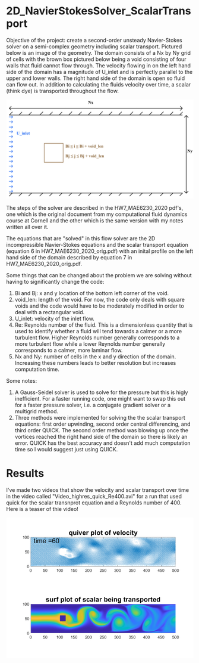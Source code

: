 # 2D_NavierStokesSolver_ScalarTransport

Objective of the project: create a second-order unsteady Navier-Stokes solver on a semi-complex geometry including scalar transport. Pictured below is an image of the geometry. The domain consists of a Nx by Ny grid of cells with the brown box pictured below being a void consisting of four walls that fluid cannot flow through. The velocity flowing in on the left hand side of the domain has a magnitude of U_inlet and is perfectly parallel to the upper and lower walls. The right hand side of the domain is open so fluid can flow out. In addition to calculating the fluids velocity over time, a scalar (think dye) is transported throughout the flow. 

![](geometry.jpg)

The steps of the solver are described in the HW7_MAE6230_2020 pdf's, one which is the original document from my computational fluid dynamics course at Cornell and the other which is the same version with my notes written all over it. 

The equations that are "solved" in this flow solver are the 2D incompressible Navier-Stokes equations and the scalar transport equation (equation 6 in HW7_MAE6230_2020_orig.pdf) with an inital profile on the left hand side of the domain described by equation 7 in HW7_MAE6230_2020_orig.pdf.


Some things that can be changed about the problem we are solving without having to significantly change the code: 
1. Bi and Bj: x and y location of the bottom left corner of the void.  
2. void_len: length of the void. For now, the code only deals with square voids and the code would have to be moderately modified in order to deal with a rectangular void. 
3. U_inlet: velocity of the inlet flow. 
4. Re: Reynolds number of the fluid. This is a dimensionless quantity that is used to identify whether a fluid will tend towards a calmer or a more turbulent flow. Higher Reynolds number generally corresponds to a more turbulent flow while a lower Reynolds number generally corresponds to a calmer, more laminar flow. 
5. Nx and Ny: number of cells in the x and y direction of the domain. Increasing these numbers leads to better resolution but increases computation time. 

Some notes:
1. A Gauss-Seidel solver is used to solve for the pressure but this is higly inefficient. For a faster running code, one might want to swap this out for a faster pressure solver, i.e. a conjugate gradient solver or a multigrid method. 
2. Three methods were implemented for solving the the scalar transport equations: first order upwinding, second order central differencing, and third order QUICK. The second order method was blowing up once the vortices reached the right hand side of the domain so there is likely an error. QUICK has the best accuracy and doesn't add much computation time so I would suggest just using QUICK.

# Results

I've made two videos that show the velocity and scalar transport over time in the video called "Video_highres_quick_Re400.avi" for a run that used quick for the scalar transnprot equation and a Reynolds number of 400. Here is a teaser of thie video!

![](images_lowres_quick_Re400/data25.png)
